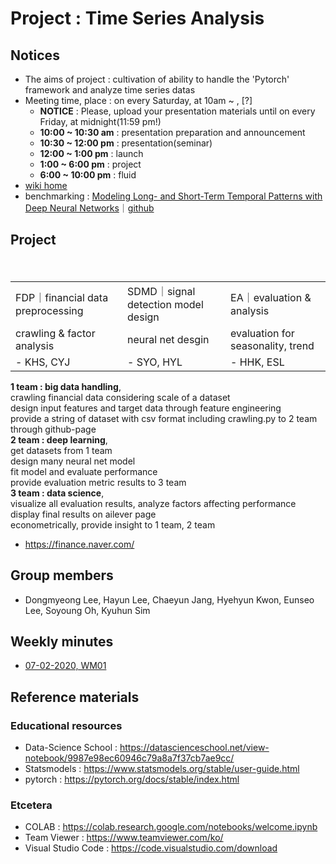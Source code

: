 # Project : Time Series Analysis
## Notices
- The aims of project : cultivation of ability to handle the 'Pytorch' framework and analyze time series datas
- Meeting time, place : on every Saturday, at 10am ~ , [?]
  - **NOTICE** : Please, upload your presentation materials until on every Friday, at midnight(11:59 pm!)
  - **10:00 ~ 10:30 am** : presentation preparation and announcement
  - **10:30 ~ 12:00 pm** : presentation(seminar)
  - **12:00 ~ 1:00 pm** : launch
  - **1:00 ~ 6:00 pm** : project
  - **6:00 ~ 10:00 pm** : fluid
- [wiki home](https://github.com/ailever/project_time_series_analysis/wiki)
- benchmarking : [Modeling Long- and Short-Term Temporal Patterns with Deep Neural Networks](https://arxiv.org/pdf/1703.07015v3.pdf)｜[github](https://github.com/laiguokun/LSTNet)

## Project

<table>
　　<tr>
　　　　<td>FDP｜financial data preprocessing</td>
　　　　<td>SDMD｜signal detection model design</td>
       <td>EA｜evaluation & analysis</td>
　　</tr>
　　<tr>
　　　　<td> crawling & factor analysis</td>
　　　　<td> neural net desgin</td>
　　　　<td> evaluation for seasonality, trend</td>
　　</tr>
  <tr>
    <td> - KHS, CYJ</td>
    <td> - SYO, HYL</td>
    <td> - HHK, ESL</td>
    </tr>
</table>

**1 team : big data handling**,  
crawling financial data considering scale of a dataset  
design input features and target data through feature engineering  
provide a string of dataset with csv format including crawling.py to 2 team through github-page  <br>
**2 team : deep learning**,  
get datasets from 1 team  
design many neural net model  
fit model and evaluate performance  
provide evaluation metric results to 3 team  <br>
**3 team : data science**,  
visualize all evaluation results, analyze factors affecting performance  
display final results on ailever page  
econometrically, provide insight to 1 team, 2 team  

- https://finance.naver.com/

## Group members
- Dongmyeong Lee, Hayun Lee, Chaeyun Jang, Hyehyun Kwon, Eunseo Lee, Soyoung Oh, Kyuhun Sim

## Weekly minutes
- [07-02-2020, WM01](https://github.com/ailever/project_time_series_analysis/blob/master/weekly_minutes/week01.md)

## Reference materials
### Educational resources
- Data-Science School : https://datascienceschool.net/view-notebook/9987e98ec60946c79a8a7f37cb7ae9cc/
- Statsmodels : https://www.statsmodels.org/stable/user-guide.html
- pytorch : https://pytorch.org/docs/stable/index.html

### Etcetera
- COLAB : https://colab.research.google.com/notebooks/welcome.ipynb
- Team Viewer : https://www.teamviewer.com/ko/
- Visual Studio Code : https://code.visualstudio.com/download
